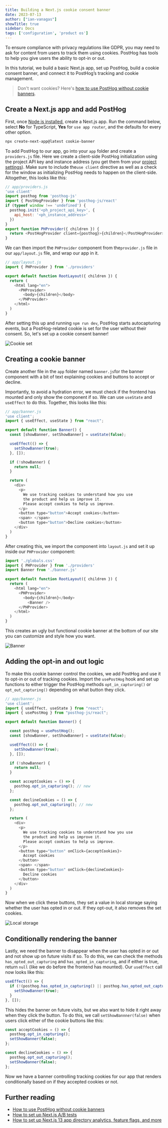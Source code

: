 ```yaml
---
title: Building a Next.js cookie consent banner
date: 2023-07-13
author: ["ian-vanagas"]
showTitle: true
sidebar: Docs
tags: ['configuration', 'product os']
---
```


To ensure compliance with privacy regulations like GDPR, you may need to ask for content from users to track them using cookies. PostHog has tools to help you give users the ability to opt-in or out. 

In this tutorial, we build a basic Next.js app, set up PostHog, build a cookie consent banner, and connect it to PostHog’s tracking and cookie management.

> Don't want cookies? Here's [how to use PostHog without cookie banners](/tutorials/cookieless-tracking).

## Create a Next.js app and add PostHog

First, once [Node is installed](https://nodejs.dev/en/learn/how-to-install-nodejs/), create a Next.js app. Run the command below, select **No** for TypeScript, **Yes** for `use app router`, and the defaults for every other option.

```bash
npx create-next-app@latest cookie-banner
```

To add PostHog to our app, go into your `app` folder and create a `providers.js` file. Here we create a client-side PostHog initialization using the project API key and instance address (you  get them from your [project settings](https://app.posthog.com/project/settings)). Make sure to include the`use client` directive as well as a check for the window as initializing PostHog needs to happen on the client-side. Altogether, this looks like this:

```js
// app/providers.js
'use client'
import posthog from 'posthog-js'
import { PostHogProvider } from 'posthog-js/react'
if (typeof window !== 'undefined') {
  posthog.init('<ph_project_api_key>', {
    api_host: '<ph_instance_address>'
  })
}
export function PHProvider({ children }) {
  return <PostHogProvider client={posthog}>{children}</PostHogProvider>
}
```

We can then import the `PHProvider` component from the`provider.js` file in our `app/layout.js` file, and wrap our app in it.

```js
// app/layout.js
import { PHProvider } from './providers'

export default function RootLayout({ children }) {
  return (
    <html lang="en">
      <PHProvider>
        <body>{children}</body>
      </PHProvider>
    </html>
  )
}
```

After setting this up and running `npm run dev`, PostHog starts autocapturing events, but a PostHog-related cookie is set for the user without their consent. So, let's set up a cookie consent banner!

![Cookie set](../images/tutorials/nextjs-cookie-banner/cookie.png)

## Creating a cookie banner

Create another file in the `app` folder named `banner.js`for the banner component with a bit of text explaining cookies and buttons to accept or decline.

Importantly, to avoid a hydration error, we must check if the frontend has mounted and only show the component if so. We can use `useState` and `useEffect` to do this. Together, this looks like this:

```js
// app/banner.js
'use client';
import { useEffect, useState } from "react";

export default function Banner() {
  const [showBanner, setShowBanner] = useState(false);

  useEffect(() => {
    setShowBanner(true);
  }, []);

  if (!showBanner) {
    return null;
  }

  return (
    <div>
      <p>
        We use tracking cookies to understand how you use 
        the product and help us improve it.
        Please accept cookies to help us improve.
      </p>
      <button type="button">Accept cookies</button>
      <span> </span>
      <button type="button">Decline cookies</button>
    </div>
  )
}
```

After creating this, we import the component into `layout.js` and set it up inside our `PHProvider` component:

```js
import './globals.css'
import { PHProvider } from './providers'
import Banner from './banner.js'

export default function RootLayout({ children }) {
  return (
    <html lang="en">
      <PHProvider>
        <body>{children}</body>
	      <Banner />
      </PHProvider>
    </html>
  )
}
```

This creates an ugly but functional cookie banner at the bottom of our site you can customize and style how you want.

![Banner](../images/tutorials/nextjs-cookie-banner/banner.png)

## Adding the opt-in and out logic

To make this cookie banner control the cookies, we add PostHog and use it to opt-in or out of tracking cookies. Import the `usePostHog` hook and set up functions to either trigger the PostHog methods `opt_in_capturing()` or `opt_out_capturing()` depending on what button they click.

```js
// app/banner.js
'use client';
import { useEffect, useState } from "react";
import { usePostHog } from "posthog-js/react";

export default function Banner() {

  const posthog = usePostHog();
  const [showBanner, setShowBanner] = useState(false);

  useEffect(() => {
    setShowBanner(true);
  }, []);

  if (!showBanner) {
    return null;
  }

  const acceptCookies = () => { 
    posthog.opt_in_capturing(); // new
  };

  const declineCookies = () => {
    posthog.opt_out_capturing(); // new
  };

  return (
    <div>
      <p>
        We use tracking cookies to understand how you use
        the product and help us improve it.
        Please accept cookies to help us improve.
      </p>
      <button type="button" onClick={acceptCookies}>
        Accept cookies
      </button>
      <span> </span>
      <button type="button" onClick={declineCookies}>
        Decline cookies
      </button>
    </div>
  )
}
```

Now when we click these buttons, they set a value in local storage saying whether the user has opted in or out. If they opt-out, it also removes the set cookies.

![Local storage](../images/tutorials/nextjs-cookie-banner/local.png)

## Conditionally rendering the banner

Lastly, we need the banner to disappear when the user has opted in or out and not show up on future visits if so. To do this, we can check the methods `has_opted_out_capturing` and `has_opted_in_capturing`, and if either is true, return `null` (like we do before the frontend has mounted). Our `useEffect` call now looks like this:

```js
useEffect(() => {
  if (!(posthog.has_opted_in_capturing() || posthog.has_opted_out_capturing())) {
    setShowBanner(true);
  }
}, []);
```

This hides the banner on future visits, but we also want to hide it right away when they click the button. To do this, we call `setShowBannner(false)` when users click either of the cookie buttons like this:

```js
const acceptCookies = () => { 
  posthog.opt_in_capturing();
  setShowBanner(false);
};

const declineCookies = () => {
  posthog.opt_out_capturing();
  setShowBanner(false);
};
```

Now we have a banner controlling tracking cookies for our app that renders conditionally based on if they accepted cookies or not.

## Further reading

- [How to use PostHog without cookie banners](/tutorials/cookieless-tracking)
- [How to set up Next.js A/B tests](/tutorials/nextjs-ab-tests)
- [How to set up Next.js 13 app directory analytics, feature flags, and more](/tutorials/nextjs-app-directory-analytics)